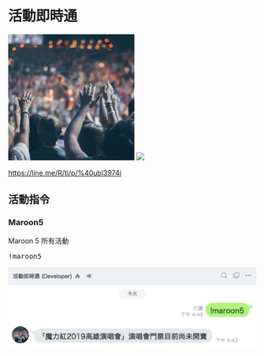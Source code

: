 # 活動即時通

<img src="./screenshot/cover.png" />

<img src="http://qr-official.line.me/L/F9sTTBc9vi.png">

<a href="https://line.me/R/ti/p/%40ubl3974i">https://line.me/R/ti/p/%40ubl3974i</a>

## 活動指令

### Maroon5

Maroon 5 所有活動
<pre>
!maroon5
</pre>

<img src="./screenshot/event_maroon5.png" />